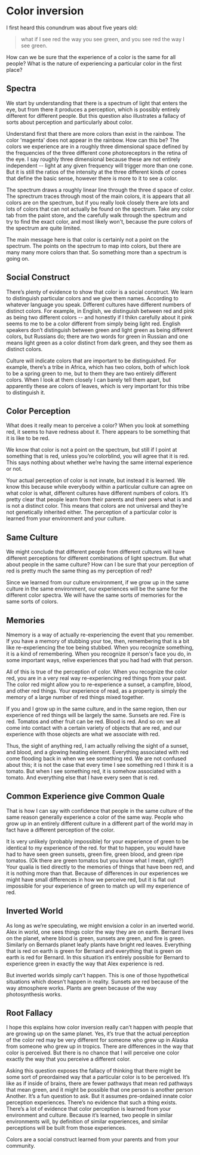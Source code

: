 # Color inversion

I first heard this conundrum was about five years old:

> what if I see red the way you see green, and you see red  the way I see green.

How can we be sure that the experience of a color is the same for all people?  What is the nature of experiencing a particular color in the first place?

## Spectra

We start by understanding that there is a spectrum of light that enters the eye, but from there it produces a perception, which is possibly entirely different for different people. But this question also illustrates a fallacy of sorts about perception and particularly about color.

Understand first that there are more colors than exist in the rainbow.  The color 'magenta' does not appear in the rainbow.  How can this be?  The colors we experience are in a roughly three dimensional space defined by the frequencies of the three different cone photoreceptors in the retina of the eye.  I say roughly three dimensional because these are not entirely independent -- light at any given frequency will trigger more than one cone.  But it is still the ratios of the intensity at the three different kinds of cones that define the basic sense, however there is more to it to see a color.

The spectrum draws a roughly linear line through the three d space of color.  The sprectrum traces through most of the main colors, it is appears that all colors are on the spectrum, but if you really look closely there are lots and lots of colors that can not actually be found on the spectrum.  Take any color tab from the paint store, and the carefully walk through the spectrum and try to find the exact color, and most likely won't, because the pure colors of the spectrum are quite limited.

The main message here is that color is certainly not a point on the spectrum.  The points on the spectrum to map into colors, but there are many many more colors than that.  So something more than a spectrum is going on.

## Social Construct

There’s plenty of evidence to show that color is a social construct. We learn to distinguish particular colors and we give them names. According to whatever language you speak.  Different cultures have different numbers of distinct colors.  For example, in English, we distinguish between red and pink as being two different colors -- and honestly if I thikn carefully about it pink seems to me to be a color different from simply being light red. English speakers don’t distinguish between green and light green as being different colors, but Russians do; there are two words for green in Russian and one means light green as a color distinct from dark green, and they see them as distinct colors.

Culture will indicate colors that are important to be distinguished. For example, there’s a tribe in Africa, which has two colors, both of which look to be a spring green to me, but to them they are two entirely different colors. When I look at them closely I can barely tell them apart, but apparently these are colors of leaves, which is very important for this tribe to distinguish it.

## Color Perception

What does it really mean to perceive a color?   When you look at something red, it seems to have redness about it. There appears to be something that it is like to be red.

We know that color is not a point on the spectrum, but still if I point at something that is red, unless you’re colorblind, you will agree that it is red. This says nothing about whether we’re having the same internal experience or not.

Your actual perception of color is not innate, but instead it is learned.  We know this because while everybody within a particular culture can agree on what color is what, different cultures have different numbers of colors. It’s pretty clear that people learn from their parents and their peers what is and is not a distinct color.  This means that colors are not universal and they’re not genetically inherited either.  The perception of a particular color is learned from your environment and your culture.

## Same Culture

We might conclude that different people from different cultures will have different perceptions for different combinations of light spectrum.  But what about people in the same culture?  How can I be sure that your perception of red is pretty much the same thing as my perception of red?  

Since we learned from our culture environment, if we grow up in the same culture in the same environment, our experiences will be the same for the different color spectra. We will have the same sorts of memories for the same sorts of colors.

## Memories

Nmemory is a way of actually re-experiencing the event that you remember. If you have a memory of stubbing your toe, then, remembering that is a bit like re-experiencing the toe being stubbed.  When you recognize something, it is a kind of remembering. When you recognize it person's face you do, in some important ways, relive experiences that you had had with that person.

All of this is true of the perception of color. When you recognize the color red, you are in a very real way re-experiencing red things from your past.  The color red might allow you to re-experience a sunset, a campfire, blood, and other red things.  Your experience of read, as a property is simply the memory of a large number of red things mixed together.

If you and I grow up in the same culture, and in the same region, then our experience of red things will be largely the same.  Sunsets are red.  Fire is red.  Tomatos and other fruit can be red.  Blood is red.  And so on: we all come into contact with a certain variety of objects that are red, and our experience with those objects are what we associate with red.

Thus, the sight of anything red, I am actually reliving the sight of a sunset, and blood, and a glowing heating element.  Everything associated with red come flooding back in when we see something red.  We are not confused about this;  it is not the case that every time I see something red I think it is a tomato.  But when I see something red, it is somehow associated with a tomato.  And everything else that I have every seen that is red.

## Common Experience give Common Quale

That is how I can say with confidence that people in the same culture of the same reason generally experience a color of the same way. People who grow up in an entirely different culture in a different part of the world may in fact have a different perception of the color.

It is very unlikely (probably impossible) for your experience of green to be identical to my experience of the red. for that to happen, you would have had to have seen green sunsets, green fire, green blood, and green ripe tomatos.  (Ok there are green tomatos but you know what I mean, right?)  Your qualia is tied directly to the memories of things that have been red, and it is nothing more than that.  Because of differences in our experiences we might have small differences in how we perceive red, but it is flat out impossible for your experience of green to match up will my experience of red.

## Inverted World

As long as we’re speculating, we might envision a color in an inverted world.   Alex in world, one sees things color the way they are on earth. Bernard lives on the planet, where blood is green, sunsets are green, and fire is green.   Similarly on Bernards planet leafy plants have bright red leaves. Everything that is red on earth is green for Bernard and everything that is green on earth is red for Bernard. In this situation it’s entirely possible for Bernard to experience green in exactly the way that Alex experience is red. 

But inverted worlds simply can't happen.  This is one of those hypothetical situations which doesn’t happen in reality. Sunsets are red because of the way atmosphere works. Plants are green because of the way photosynthesis works.

## Root Fallacy

I hope this explains how color inversion really can’t happen with people that are growing up on the same planet. Yes, it’s true that the actual perception of the color red may be very different for someone who grew up in Alaska from someone who grew up in tropics.  There are differences in the way that color is perceived. But there is no chance that I will perceive one color exactly the way that you perceive a different color.

Asking this question exposes the fallacy of thinking that there might be some sort of preordained way that a particular color is to be perceived. It’s like as if inside of brains, there are fewer pathways that mean red pathways that mean green, and it might be possible that one person is another person Another. It’s a fun question to ask. But it assumes pre-ordained innate color perception experiences.  There’s no evidence that such a thing exists.  There’s a lot of evidence that color perception is learned from your environment and culture. Because it’s learned, two people in similar environments will, by definition of similar experiences, and similar perceptions will be built from those experiences.

Colors are a social construct learned from your parents and from your community.
